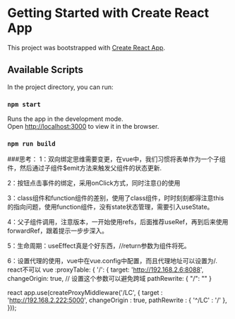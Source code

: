 # Getting Started with Create React App

This project was bootstrapped with [Create React App](https://github.com/facebook/create-react-app).

## Available Scripts

In the project directory, you can run:

### `npm start`

Runs the app in the development mode.\
Open [http://localhost:3000](http://localhost:3000) to view it in the browser.


### `npm run build`

###思考：
1：双向绑定思维需要变更，在vue中，我们习惯将表单作为一个子组件，然后通过子组件$emit方法来触发父组件的状态更新.

2：按钮点击事件的绑定，采用onClick方式，同时注意{}的使用

3：class组件和function组件的差别，使用了class组件，时时刻刻都得注意this的指向问题，使用function组件，没有state状态管理，需要引入useState。

4：父子组件调用，注意版本，一开始使用refs，后面推荐useRef，再到后来使用forwardRef，跟着提示一步步深入。

5：生命周期：useEffect真是个好东西，//return参数为组件将死。

6：设置代理的使用，vue中在vue.config中配置，而且代理地址可以设置为/. react不可以
vue   :proxyTable: {
        '/': {
        target: 'http://192.168.2.6:8088', 
        changeOrigin: true,  // 设置这个参数可以避免跨域
        pathRewrite: {
          "/": ""
        }

react   app.use(createProxyMiddleware('/LC', {
        target : 'http://192.168.2.222:5000',
        changeOrigin : true,
        pathRewrite : {
            '^/LC' : '/'
        },
    }));

